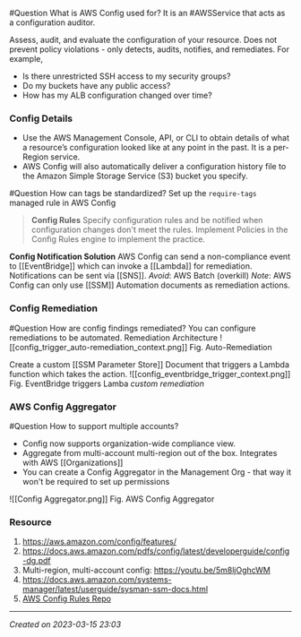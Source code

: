 #Question What is AWS Config used for?
It is an #AWSService that acts as a configuration auditor.

Assess, audit, and evaluate the configuration of your resource. 
Does not prevent policy violations - only detects, audits, notifies, and remediates.
For example,
- Is there unrestricted SSH access to my security groups?
- Do my buckets have any public access?
- How has my ALB configuration changed over time?


### Config Details
- Use the AWS Management Console, API, or CLI to obtain details of what a resource’s configuration looked like at any point in the past. It is a per-Region service.
- AWS Config will also automatically deliver a configuration history file to the Amazon Simple Storage Service (S3) bucket you specify.

#Question How can tags be standardized?
Set up the `require-tags` managed rule in AWS Config

> **Config Rules**
	Specify configuration rules and be notified when configuration changes don't meet the rules.
	Implement Policies in the Config Rules engine to implement the practice.

**Config Notification Solution**
AWS Config can send a non-compliance event to [[EventBridge]] which can invoke a [[Lambda]] for remediation. Notifications can be sent via [[SNS]].
*Avoid*: AWS Batch (overkill)
*Note*: AWS Config can only use [[SSM]] Automation documents as remediation actions.

### Config Remediation

#Question How are config findings remediated?
You can configure remediations to be automated.
Remediation Architecture
![[config_trigger_auto-remediation_context.png]]
Fig. Auto-Remediation

Create a custom [[SSM Parameter Store]] Document that triggers a Lambda function which takes the action.
![[config_eventbridge_trigger_context.png]]
Fig. EventBridge triggers Lamba *custom remediation*

### AWS Config Aggregator

#Question How to support multiple accounts?

- Config now supports organization-wide compliance view.
- Aggregate from multi-account multi-region out of the box. Integrates with AWS [[Organizations]]
- You can create a Config Aggregator in the Management Org - that way it won't be required to set up permissions

![[Config Aggregator.png]]
Fig. AWS Config Aggregator

### Resource

1.  https://aws.amazon.com/config/features/
2. https://docs.aws.amazon.com/pdfs/config/latest/developerguide/config-dg.pdf
3. Multi-region, multi-account config: https://youtu.be/5m8ljOghcWM
4. https://docs.aws.amazon.com/systems-manager/latest/userguide/sysman-ssm-docs.html
5. [AWS Config Rules Repo](https://aws.amazon.com/blogs/security/announcing-the-aws-config-rules-repository-a-new-community-based-source-of-custom-rules-for-aws-config/)

---
*Created on 2023-03-15 23:03*